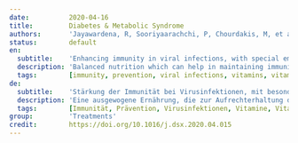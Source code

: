 ```yaml
---
date:          2020-04-16
title:         Diabetes & Metabolic Syndrome
authors:       'Jayawardena, R, Sooriyaarachchi, P, Chourdakis, M, et al.'
status:        default
en:
  subtitle:    'Enhancing immunity in viral infections, with special emphasis on COVID-19: A review'
  description: 'Balanced nutrition which can help in maintaining immunity is essential for prevention and management of viral infections. While data regarding nutrition in coronavirus infection (COVID-19) are not available, in this review, we aimed to evaluate evidence from previous clinical trials that studied nutrition-based interventions for viral diseases (with special emphasis on respiratory infections), and summarise our observations. A systematic search strategy was employed using keywords to search the literature in 3 key medical databases: PubMed®, Web of Science® and SciVerse Scopus®. Studies were considered eligible if they were controlled trials in humans, measuring immunological parameters, on viral and respiratory infections. Clinical trials on vitamins, minerals, nutraceuticals and probiotics were included. A total of 640 records were identified initially and 22 studies were included from other sources. After excluding duplicates and articles that did not meet the inclusion criteria, 43 studies were obtained (vitamins: 13; minerals: 8; nutraceuticals: 18 and probiotics: 4). Among vitamins, A and D showed a potential benefit, especially in deficient populations. Among trace elements, selenium and zinc have also shown favourable immune-modulatory effects in viral respiratory infections. Several nutraceuticals and probiotics may also have some role in enhancing immune functions. Micronutrients may be beneficial in nutritionally depleted elderly population. We summaries possible benefits of some vitamins, trace elements, nutraceuticals and probiotics in viral infections. Nutrition principles based on these data could be useful in possible prevention and management of COVID-19.'
  tags:        [immunity, prevention, viral infections, vitamins, vitamin A, vitamin D, minerals, micronutrients]
de:
  subtitle:    'Stärkung der Immunität bei Virusinfektionen, mit besonderer Berücksichtigung von COVID-19: Ein Überblick'
  description: 'Eine ausgewogene Ernährung, die zur Aufrechterhaltung der Immunität beitragen kann, ist für die Prävention und Behandlung von Virusinfektionen von wesentlicher Bedeutung. Da keine Daten zur Ernährung bei Coronavirus-Infektionen (COVID-19) vorliegen, haben wir in dieser Übersichtsarbeit die Erkenntnisse aus früheren klinischen Studien ausgewertet, in denen ernährungsbasierte Interventionen bei Viruserkrankungen (mit besonderem Schwerpunkt auf Atemwegsinfektionen) untersucht wurden, und unsere Beobachtungen zusammengefasst. Mit Hilfe einer systematischen Suchstrategie und unter Verwendung von Schlüsselwörtern wurde die Literatur in 3 wichtigen medizinischen Datenbanken durchsucht: PubMed®, Web of Science® und SciVerse Scopus®. Als geeignet galten Studien, bei denen es sich um kontrollierte Studien am Menschen handelte, in denen immunologische Parameter zu Virus- und Atemwegsinfektionen gemessen wurden. Klinische Studien zu Vitaminen, Mineralien, Nahrungsergänzungsmitteln und Probiotika wurden einbezogen. Insgesamt wurden zunächst 640 Datensätze ermittelt und 22 Studien aus anderen Quellen einbezogen. Nach Ausschluss von Duplikaten und Artikeln, die die Einschlusskriterien nicht erfüllten, wurden 43 Studien gefunden (Vitamine: 13; Mineralstoffe: 8; Nutrazeutika: 18 und Probiotika: 4). Bei den Vitaminen zeigten A und D einen potenziellen Nutzen, insbesondere bei Bevölkerungsgruppen mit einem Mangel. Bei den Spurenelementen haben Selen und Zink ebenfalls günstige immunmodulatorische Wirkungen bei viralen Atemwegsinfektionen gezeigt. Mehrere Nutrazeutika und Probiotika könnten ebenfalls eine gewisse Rolle bei der Stärkung der Immunfunktionen spielen. Mikronährstoffe können bei älteren Menschen, die an Nährstoffmangel leiden, von Vorteil sein. Wir fassen den möglichen Nutzen einiger Vitamine, Spurenelemente, Nutrazeutika und Probiotika bei Virusinfektionen zusammen. Auf diesen Daten basierende Ernährungsprinzipien könnten bei der Prävention und Behandlung von COVID-19 nützlich sein.' 
  tags:        [Immunität, Prävention, Virusinfektionen, Vitamine, Vitamin A, Vitamin D, Mineralien, Mikronährstoffe]
group:         'Treatments'
credit:        https://doi.org/10.1016/j.dsx.2020.04.015
---
```

